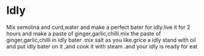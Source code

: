 # Idly 
Mix semolina and curd,water and make a perfect bater for idly.live it for 2 hours and make a paste of ginger,garlic,chilli.mix the paste of ginger,garlic,chilli in idly bater .mix salt as you like.grice a idly stand with oil and put idly bater on it ,and cook it with steam .and your idly is ready for eat

